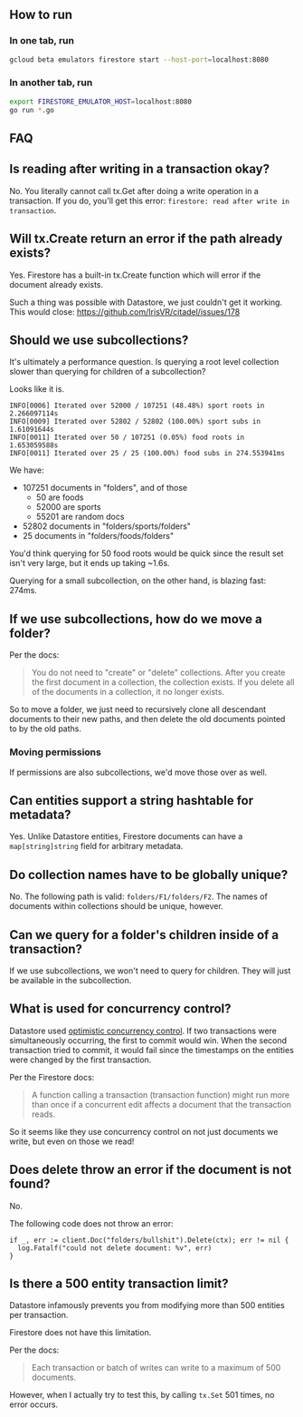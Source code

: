 ## How to run

### In one tab, run
```bash
gcloud beta emulators firestore start --host-port=localhost:8080
```

### In another tab, run
```bash
export FIRESTORE_EMULATOR_HOST=localhost:8080
go run *.go
``` 

## FAQ

## Is reading after writing in a transaction okay?
No. You literally cannot call tx.Get after doing a write operation in a transaction.
If you do, you'll get this error: `firestore: read after write in transaction`.

## Will tx.Create return an error if the path already exists?
Yes. Firestore has a built-in tx.Create function 
which will error if the document already exists.

Such a thing was possible with Datastore, we just couldn't get it working.
This would close: https://github.com/IrisVR/citadel/issues/178

## Should we use subcollections?
It's ultimately a performance question.
Is querying a root level collection slower than querying for children of a subcollection?

Looks like it is.

```
INFO[0006] Iterated over 52000 / 107251 (48.48%) sport roots in 2.266097114s 
INFO[0009] Iterated over 52802 / 52802 (100.00%) sport subs in 1.61091644s 
INFO[0011] Iterated over 50 / 107251 (0.05%) food roots in 1.653059588s 
INFO[0011] Iterated over 25 / 25 (100.00%) food subs in 274.553941ms
```

We have:
- 107251 documents in "folders", and of those
  - 50 are foods
  - 52000 are sports
  - 55201 are random docs
- 52802 documents in "folders/sports/folders"
- 25 documents in "folders/foods/folders"

You'd think querying for 50 food roots would be quick since the result set
isn't very large, but it ends up taking ~1.6s.

Querying for a small subcollection, on the other hand, is blazing fast: 274ms.

## If we use subcollections, how do we move a folder?
Per the docs:
> You do not need to "create" or "delete" collections. 
After you create the first document in a collection, 
the collection exists. If you delete all of the documents 
in a collection, it no longer exists.

So to move a folder, we just need to recursively clone all descendant documents
to their new paths, and then delete the old documents pointed to by the old paths.

### Moving permissions
If permissions are also subcollections, we'd move those over as well.

## Can entities support a string hashtable for metadata?
Yes. Unlike Datastore entities, Firestore documents can have a 
`map[string]string` field for arbitrary metadata.

## Do collection names have to be globally unique?
No. The following path is valid: `folders/F1/folders/F2`.
The names of documents within collections should be unique, however.

## Can we query for a folder's children inside of a transaction?
If we use subcollections, we won't need to query for children.
They will just be available in the subcollection.

## What is used for concurrency control?
Datastore used [optimistic concurrency control](https://en.wikipedia.org/wiki/Optimistic_concurrency_control).
If two transactions were simultaneously occurring, the first to commit would win.
When the second transaction tried to commit, it would fail since the timestamps 
on the entities were changed by the first transaction.

Per the Firestore docs:
> A function calling a transaction (transaction function) might run more than once 
if a concurrent edit affects a document that the transaction reads.

So it seems like they use concurrency control on not just documents we write,
but even on those we read!

## Does delete throw an error if the document is not found?
No.

The following code does not throw an error:
```golang
if _, err := client.Doc("folders/bullshit").Delete(ctx); err != nil {
  log.Fatalf("could not delete document: %v", err)
}
```

## Is there a 500 entity transaction limit?
Datastore infamously prevents you from modifying more than 500 entities per transaction.

Firestore does not have this limitation.

Per the docs:
> Each transaction or batch of writes can write to a maximum of 500 documents.

However, when I actually try to test this, by calling `tx.Set` 501 times,
no error occurs.  